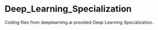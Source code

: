 # Deep_Learning_Specialization
Coding files from deeplearning.ai provided Deep Learning Specialization.
